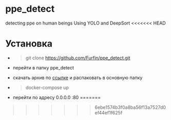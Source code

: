 # ppe_detect
detecting ppe on human beings Using YOLO and DeepSort
<<<<<<< HEAD


# Установка

 -   > git clone https://github.com/Furfin/ppe_detect.git

- перейти в папку ppe_detect

- скачать архив по [ссылке](https://drive.google.com/file/d/12vPOFkPzp0YDtITqIeZOHY36f9mxlhFj/view?usp=sharing) и распаковать в основную папку

- > docker-compose up
- перейти по адресу 0.0.0.0 :80
=======
>>>>>>> 6ebe1574b3f0a8ba56f13a7527d0ef44ef1f625f
